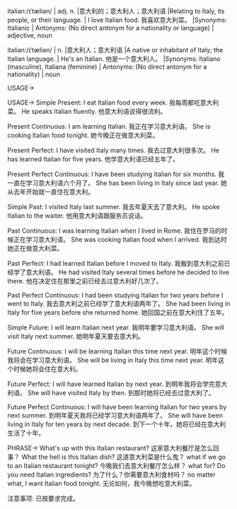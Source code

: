 italian:/ɪˈtæliən/ | adj. n. |意大利的；意大利人；意大利语 |Relating to Italy, its people, or their language. |  I love Italian food. 我喜欢意大利菜。 |Synonyms: Italianic | Antonyms:  (No direct antonym for a nationality or language) | adjective, noun

italian:/ɪˈtæliən/ | n. |意大利人；意大利语 |A native or inhabitant of Italy; the Italian language. | He's an Italian. 他是一个意大利人。 |Synonyms: Italiano (masculine), Italiana (feminine)  | Antonyms: (No direct antonym for a nationality) | noun


USAGE->

USAGE->
Simple Present:
I eat Italian food every week.  我每周都吃意大利菜。
He speaks Italian fluently. 他意大利语说得很流利。

Present Continuous:
I am learning Italian. 我正在学习意大利语。
She is cooking Italian food tonight. 她今晚正在做意大利菜。

Present Perfect:
I have visited Italy many times. 我去过意大利很多次。
He has learned Italian for five years. 他学意大利语已经五年了。

Present Perfect Continuous:
I have been studying Italian for six months. 我一直在学习意大利语六个月了。
She has been living in Italy since last year. 她从去年开始就一直住在意大利。

Simple Past:
I visited Italy last summer. 我去年夏天去了意大利。
He spoke Italian to the waiter. 他用意大利语跟服务员说话。

Past Continuous:
I was learning Italian when I lived in Rome. 我住在罗马的时候正在学习意大利语。
She was cooking Italian food when I arrived. 我到达时她正在做意大利菜。

Past Perfect:
I had learned Italian before I moved to Italy. 我搬到意大利之前已经学了意大利语。
He had visited Italy several times before he decided to live there.  他在决定住在那里之前已经去过意大利好几次了。


Past Perfect Continuous:
I had been studying Italian for two years before I went to Italy.  我去意大利之前已经学了意大利语两年了。
She had been living in Italy for five years before she returned home.  她回国之前在意大利住了五年。


Simple Future:
I will learn Italian next year. 我明年要学习意大利语。
She will visit Italy next summer. 她明年夏天要去意大利。

Future Continuous:
I will be learning Italian this time next year. 明年这个时候我将会在学习意大利语。
She will be living in Italy this time next year.  明年这个时候她将会住在意大利。

Future Perfect:
I will have learned Italian by next year. 到明年我将会学完意大利语。
She will have visited Italy by then. 到那时她将已经去过意大利了。

Future Perfect Continuous:
I will have been learning Italian for two years by next summer. 到明年夏天我将已经学习意大利语两年了。
She will have been living in Italy for ten years by next decade. 到下一个十年，她将已经在意大利生活了十年。



PHRASE->
What's up with this Italian restaurant? 这家意大利餐厅是怎么回事？
What the hell is this Italian dish? 这道意大利菜是什么鬼？
what if we go to an Italian restaurant tonight? 今晚我们去意大利餐厅怎么样？
what for? Do you need Italian ingredients? 为了什么？你需要意大利食材吗？
no matter what, I want Italian food tonight. 无论如何，我今晚想吃意大利菜。

注意事项: 已按要求完成。
